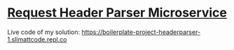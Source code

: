 # [Request Header Parser Microservice](https://www.freecodecamp.org/learn/apis-and-microservices/apis-and-microservices-projects/request-header-parser-microservice)  

Live code of my solution: https://boilerplate-project-headerparser-1.slimattcode.repl.co
